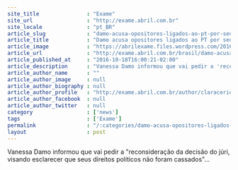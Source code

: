 ```yaml
---
site_title               : "Exame"
site_url                 : "http://exame.abril.com.br"
site_locale              : "pt_BR"
article_slug             : "damo-acusa-opositores-ligados-ao-pt-por-seu-afastamento-do-ibama"
article_title            : "Damo acusa opositores ligados ao PT por seu afastamento do Ibama"
article_image            : "https://abrilexame.files.wordpress.com/2016/10/4ab9d4211370a64a04cf369d318aca80.jpg?quality=70&strip=all&w=600"
article_url              : "http://exame.abril.com.br/brasil/damo-acusa-opositores-ligados-ao-pt-por-seu-afastamento-do-ibama/"
article_published_at     : "2016-10-18T16:00:21-02:00"
article_description      : "Vanessa Damo informou que vai pedir a 'reconsideração da decisão do júri, visando esclarecer que seus direitos políticos não foram cassados'..."
article_author_name      : ""
article_author_image     : null
article_author_biography : null
article_author_profile   : "http://exame.abril.com.br/author/claracerioni/"
article_author_facebook  : null
article_author_twitter   : null
category                 : ['news']
tags                     : ['Exame']
permalink                : "/:categories/damo-acusa-opositores-ligados-ao-pt-por-seu-afastamento-do-ibama/"
layout                   : post
---
```


Vanessa Damo informou que vai pedir a "reconsideração da decisão do júri, visando esclarecer que seus direitos políticos não foram cassados"...
